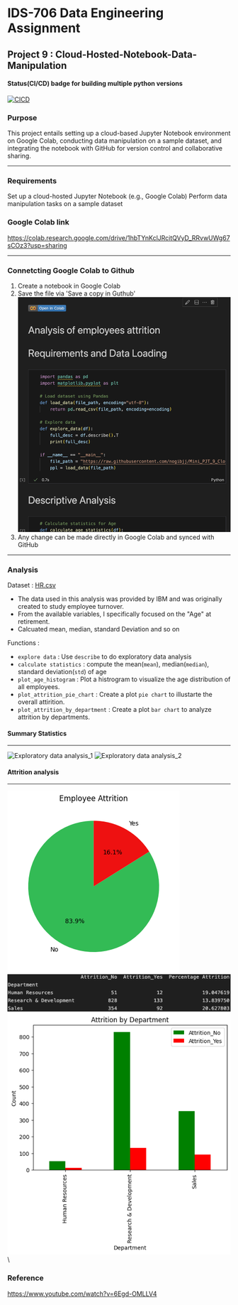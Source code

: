 # IDS-706 Data Engineering Assignment
## Project 9 : Cloud-Hosted-Notebook-Data-Manipulation

#### Status(CI/CD) badge for building multiple python versions
[![CICD](https://github.com/nogibjj/Mini_PJT_9_Cloud-Hosted-Notebook-Data-Manipulation/actions/workflows/CICD.yml/badge.svg)](https://github.com/nogibjj/Mini_PJT_9_Cloud-Hosted-Notebook-Data-Manipulation/actions/workflows/CICD.yml)


### Purpose
This project entails setting up a cloud-based Jupyter Notebook environment on Google Colab, conducting data manipulation on a sample dataset, and integrating the notebook with GitHub for version control and collaborative sharing.

-----------
### Requirements
Set up a cloud-hosted Jupyter Notebook (e.g., Google Colab)
Perform data manipulation tasks on a sample dataset

### Google Colab link
https://colab.research.google.com/drive/1hbTYnKclJRcitQVyD_RRvwUWg67sCOz3?usp=sharing

--------------
### Connetcting Google Colab to Github
1. Create a notebook in Google Colab
2. Save the file via 'Save a copy in Guthub'
    ![colab](file/colab_badge.png)
3. Any change can be made directly in Google Colab and synced with GitHub

--------------
### Analysis
Dataset : [HR.csv](https://raw.githubusercontent.com/nogibjj/Mini_PJT_9_Cloud-Hosted-Notebook-Data-Manipulation/refs/heads/main/file/HR.csv)
 - The data used in this analysis was provided by IBM and was originally created to study employee turnover.
 - From the available variables, I specifically focused on the "Age" at retirement.
 - Calcuated mean, median, standard Deviation and so on 

Functions :
- `explore data` : Use `describe` to do exploratory data analysis 
- `calculate statistics` : compute the mean(`mean`), median(`median`), standard deviation(`std`) of age
- `plot_age_histogram` : Plot a histrogram to visualize the age distribution of all employees. 
- `plot_attrition_pie_chart` : Create a plot `pie chart` to illustarte the overall attirition. 
- `plot_attrition_by_department` : Create a plot `bar chart` to analyze attrition by departments.

#### Summary Statistics
-----------
![Exploratory data analysis_1](Summary_Stat.png)
![Exploratory data analysis_2](Summary_age.png)

#### Attrition analysis
-----------
![data analysis_2](file/Attrition_pie.png)
![data analysis_0](file/Attrition_dpart_summary.png)\
![data analysis_1](file/Attrition_dprt.png)\



### Reference
https://www.youtube.com/watch?v=6Egd-OMLLV4
